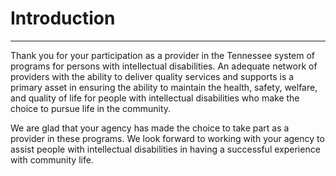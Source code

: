 # Introduction

---

Thank you for your participation as a provider in the Tennessee system of programs for persons with intellectual disabilities. An adequate network of providers with the ability to deliver quality services and supports is a primary asset in ensuring the ability to maintain the health, safety, welfare, and quality of life for people with intellectual disabilities who make the choice to pursue life in the community. 

We are glad that your agency has made the choice to take part as a provider in these programs. We look forward to working with your agency to assist people with intellectual disabilities in having a successful experience with community life.
